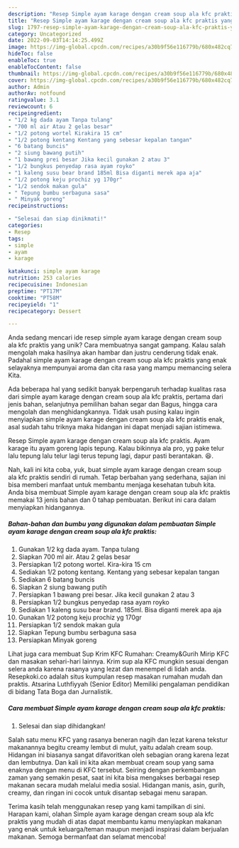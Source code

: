 ```yaml
---
description: "Resep Simple ayam karage dengan cream soup ala kfc praktis yang Lezat Sekali"
title: "Resep Simple ayam karage dengan cream soup ala kfc praktis yang Lezat Sekali"
slug: 1797-resep-simple-ayam-karage-dengan-cream-soup-ala-kfc-praktis-yang-lezat-sekali
category: Uncategorized
date: 2022-09-03T14:14:25.499Z
image: https://img-global.cpcdn.com/recipes/a30b9f56e116779b/680x482cq70/simple-ayam-karage-dengan-cream-soup-ala-kfc-praktis-foto-resep-utama.jpg
hideToc: false
enableToc: true
enableTocContent: false
thumbnail: https://img-global.cpcdn.com/recipes/a30b9f56e116779b/680x482cq70/simple-ayam-karage-dengan-cream-soup-ala-kfc-praktis-foto-resep-utama.jpg
cover: https://img-global.cpcdn.com/recipes/a30b9f56e116779b/680x482cq70/simple-ayam-karage-dengan-cream-soup-ala-kfc-praktis-foto-resep-utama.jpg
author: Admin
authorAv: notfound
ratingvalue: 3.1
reviewcount: 6
recipeingredient:
- "1/2 kg dada ayam Tanpa tulang"
- "700 ml air Atau 2 gelas besar"
- "1/2 potong wortel Kirakira 15 cm"
- "1/2 potong kentang Kentang yang sebesar kepalan tangan"
- "6 batang buncis"
- "2 siung bawang putih"
- "1 bawang prei besar Jika kecil gunakan 2 atau 3"
- "1/2 bungkus penyedap rasa ayam royko"
- "1 kaleng susu bear brand 185ml Bisa diganti merek apa aja"
- "1/2 potong keju prochiz yg 170gr"
- "1/2 sendok makan gula"
- " Tepung bumbu serbaguna sasa"
- " Minyak goreng"
recipeinstructions:

- "Selesai dan siap dinikmati!"
categories:
- Resep
tags:
- simple
- ayam
- karage

katakunci: simple ayam karage 
nutrition: 253 calories
recipecuisine: Indonesian
preptime: "PT17M"
cooktime: "PT58M"
recipeyield: "1"
recipecategory: Dessert

---
```





Anda sedang mencari ide resep simple ayam karage dengan cream soup ala kfc praktis yang unik? Cara membuatnya sangat gampang. Kalau salah mengolah maka hasilnya akan hambar dan justru cenderung tidak enak. Padahal simple ayam karage dengan cream soup ala kfc praktis yang enak selayaknya mempunyai aroma dan cita rasa yang mampu memancing selera Kita.





Ada beberapa hal yang sedikit banyak berpengaruh terhadap kualitas rasa dari simple ayam karage dengan cream soup ala kfc praktis, pertama dari jenis bahan, selanjutnya pemilihan bahan segar dan Bagus, hingga cara mengolah dan menghidangkannya. Tidak usah pusing kalau ingin menyiapkan simple ayam karage dengan cream soup ala kfc praktis enak,      asal sudah tahu triknya maka hidangan ini dapat menjadi sajian istimewa.














Resep Simple ayam karage dengan cream soup ala kfc praktis. Ayam karage itu ayam goreng lapis tepung. Kalau bikinnya ala pro, yg pake telur lalu tepung lalu telur lagi terus tepung lagi, dapur pasti berantakan. 😆.






Nah, kali ini kita coba, yuk, buat simple ayam karage dengan cream soup ala kfc praktis sendiri di rumah. Tetap berbahan yang sederhana, sajian ini bisa memberi manfaat untuk membantu menjaga kesehatan tubuh kita. Anda bisa membuat Simple ayam karage dengan cream soup ala kfc praktis memakai 13 jenis bahan dan 0 tahap pembuatan. Berikut ini cara dalam menyiapkan hidangannya.

<!--inarticleads1-->

##### Bahan-bahan dan bumbu yang digunakan dalam pembuatan Simple ayam karage dengan cream soup ala kfc praktis:

1. Gunakan 1/2 kg dada ayam. Tanpa tulang
1. Siapkan 700 ml air. Atau 2 gelas besar
1. Persiapkan 1/2 potong wortel. Kira-kira 15 cm
1. Sediakan 1/2 potong kentang. Kentang yang sebesar kepalan tangan
1. Sediakan 6 batang buncis
1. Siapkan 2 siung bawang putih
1. Persiapkan 1 bawang prei besar. Jika kecil gunakan 2 atau 3
1. Persiapkan 1/2 bungkus penyedap rasa ayam royko
1. Sediakan 1 kaleng susu bear brand. 185ml. Bisa diganti merek apa aja
1. Gunakan 1/2 potong keju prochiz yg 170gr
1. Persiapkan 1/2 sendok makan gula
1. Siapkan  Tepung bumbu serbaguna sasa
1. Persiapkan  Minyak goreng


Lihat juga cara membuat Sup Krim KFC Rumahan: Creamy&amp;Gurih Mirip KFC dan masakan sehari-hari lainnya. Krim sup ala KFC mungkin sesuai dengan selera anda karena rasanya yang lezat dan menempel di lidah anda. Resepkoki.co adalah situs kumpulan resep masakan rumahan mudah dan praktis. Atsarina Luthfiyyah (Senior Editor) Memiliki pengalaman pendidikan di bidang Tata Boga dan Jurnalistik. 

<!--inarticleads2-->

##### Cara membuat Simple ayam karage dengan cream soup ala kfc praktis:


1. Selesai dan siap dihidangkan!

Salah satu menu KFC yang rasanya beneran nagih dan lezat karena tekstur makanannya begitu creamy lembut di mulut, yaitu adalah cream soup. Hidangan ini biasanya sangat difavoritkan oleh sebagian orang karena lezat dan lembutnya. Dan kali ini kita akan membuat cream soup yang sama enaknya dengan menu di KFC tersebut. Seiring dengan perkembangan zaman yang semakin pesat, saat ini kita bisa mengakses berbagai resep makanan secara mudah melalui media sosial. Hidangan manis, asin, gurih, creamy, dan ringan ini cocok untuk disantap sebagai menu sarapan. 

Terima kasih telah menggunakan resep yang kami tampilkan di sini. Harapan kami, olahan Simple ayam karage dengan cream soup ala kfc praktis yang mudah di atas dapat membantu kamu menyiapkan makanan yang enak untuk keluarga/teman maupun menjadi inspirasi dalam berjualan makanan. Semoga bermanfaat dan selamat mencoba!
